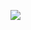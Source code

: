 [![](https://mermaid.ink/img/pako:eNqFUT1PAzEM_StW5nK3Z-jEgBCwtBO6xSS-XsTlo4lzgKr-d3xKWwkYyJD4vef4xc5JmWhJaVXoWCkYund4yOiHALISZnbGJQwMbzl-FMpNeIlMkN1hYojjVdKwnwiqRECBZecIE3Mquu8LV-uodKZ0E83FhXfXja6nT_RpJkypLwn_mkqtZfVsSkN32-0Pw8bKESwgPOKCO5NdYlg7axfRsFuQ6VZvJf_t5AIg11CAhfhVG3B1tLaJD_vnJ6CZvPRe1EZ5yh6dldGeVqdBSZKnQWkJLY1YZx7UEM6SipXj7isYpTlX2qgc62FSesS5CKrJytMv_3JjZTyvMV7x-Rtmhp-d?type=png)](https://mermaid.live/edit#pako:eNqFUT1PAzEM_StW5nK3Z-jEgBCwtBO6xSS-XsTlo4lzgKr-d3xKWwkYyJD4vef4xc5JmWhJaVXoWCkYund4yOiHALISZnbGJQwMbzl-FMpNeIlMkN1hYojjVdKwnwiqRECBZecIE3Mquu8LV-uodKZ0E83FhXfXja6nT_RpJkypLwn_mkqtZfVsSkN32-0Pw8bKESwgPOKCO5NdYlg7axfRsFuQ6VZvJf_t5AIg11CAhfhVG3B1tLaJD_vnJ6CZvPRe1EZ5yh6dldGeVqdBSZKnQWkJLY1YZx7UEM6SipXj7isYpTlX2qgc62FSesS5CKrJytMv_3JjZTyvMV7x-Rtmhp-d)
